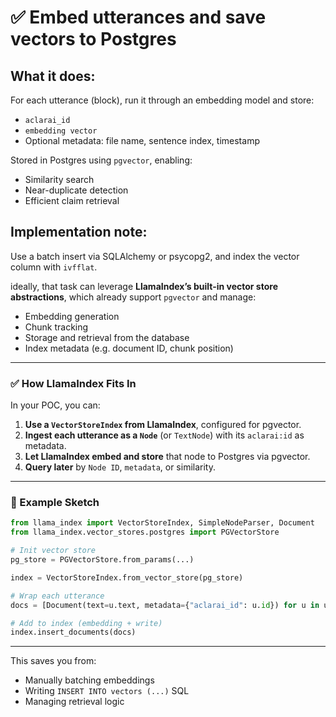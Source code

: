 # ✅ Embed utterances and save vectors to Postgres

## What it does:
For each utterance (block), run it through an embedding model and store:

* `aclarai_id`
* `embedding vector`
* Optional metadata: file name, sentence index, timestamp

Stored in Postgres using `pgvector`, enabling:

* Similarity search
* Near-duplicate detection
* Efficient claim retrieval

## Implementation note:
Use a batch insert via SQLAlchemy or psycopg2, and index the vector column with `ivfflat`.

ideally, that task can leverage **LlamaIndex’s built-in vector store abstractions**, which already support `pgvector` and manage:

* Embedding generation
* Chunk tracking
* Storage and retrieval from the database
* Index metadata (e.g. document ID, chunk position)

---

### ✅ How LlamaIndex Fits In

In your POC, you can:

1. **Use a `VectorStoreIndex` from LlamaIndex**, configured for pgvector.
2. **Ingest each utterance as a `Node`** (or `TextNode`) with its `aclarai:id` as metadata.
3. **Let LlamaIndex embed and store** that node to Postgres via pgvector.
4. **Query later** by `Node ID`, `metadata`, or similarity.

---

### 🔌 Example Sketch

```python
from llama_index import VectorStoreIndex, SimpleNodeParser, Document
from llama_index.vector_stores.postgres import PGVectorStore

# Init vector store
pg_store = PGVectorStore.from_params(...)

index = VectorStoreIndex.from_vector_store(pg_store)

# Wrap each utterance
docs = [Document(text=u.text, metadata={"aclarai_id": u.id}) for u in utterances]

# Add to index (embedding + write)
index.insert_documents(docs)
```

---

This saves you from:

* Manually batching embeddings
* Writing `INSERT INTO vectors (...)` SQL
* Managing retrieval logic
